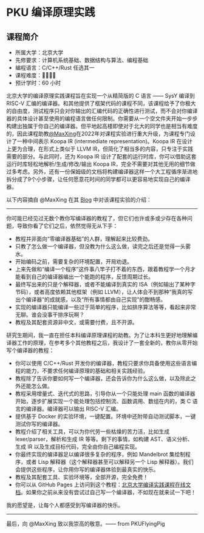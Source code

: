 # PKU 编译原理实践

## 课程简介

- 所属大学：北京大学
- 先修要求：计算机系统基础、数据结构与算法、编程基础
- 编程语言：C/C++/Rust 任选其一
- 课程难度：🌟🌟🌟🌟
- 预计学时：60 小时

北京大学的编译原理实践课程旨在实现一个从精简版的 C 语言 —— SysY 编译到 RISC-V 汇编的编译器。和其他提供了框架代码的课程不同，该课程给予了你极大的自由度，测试程序只会对你输出的汇编代码的正确性进行测试，而不会对你编译器的具体设计甚至使用的编程语言做任何限制。你需要从一个空文件夹开始一步步构建出独属于你自己的编译器。但平地起高楼即使对于北大的同学也是相当有难度的，因此课程助教[@MaxXing](https://github.com/MaxXSoft)在2022年对课程实验进行重大升级，为课程专门设计了一种中间表示 Koopa IR (intermediate representation)。Koopa IR 在设计上更为合理，在形式上类似于 LLVM IR，但简化了相当多的内容，只专注于实践需要的部分。与此同时，还为 Koopa IR 设计了配套的运行时库，你可以借助这套运行时库轻松地解析/生成/修改/输出 Koopa IR，完全不需要对其他无用的细节做过多考虑。另外，还有一份保姆级的文档将构建编译器这样一个大工程循序渐进地拆分成了9个小步骤，让任何愿意花时间的同学都可以更容易地实现自己的编译器。

以下内容摘自 @MaxXing 在其 [Blog](https://blog.maxxsoft.net/index.php/archives/145/) 中对该课程实验的介绍：

---

你可能已经见过无数个教你写编译器的教程了，但它们也许或多或少存在各种问题，导致你看了它们之后，依然觉得无从下手：

- 教程并非面向“零编译器基础”的人群，理解起来比较费劲。
- 只教了怎么做一个编译器，但没教为什么这么做，读完之后还是觉得一头雾水。
- 开始编码之前，需要复杂的环境配置，开局劝退。
- 上来先做和“编译一个程序”这件事八竿子打不着的东西，跟着教程学一个月才能看到自己的编译器编出一个能跑的程序，反馈周期过长。
- 最终写出来的只是个解释器，或者不能编译到真实的 ISA（例如输出了某种字节码），或者高度依赖其他框架（例如 LLVM），让人体会不到那种“我真的写出个编译器”的成就感，以及“所有事情都由自己实现”的酣畅感。
- 实现的编译器只能编译一些过于简单的程序，比如排序算法等等，看起来非常无聊。谁会没事干排序玩啊？
- 教程及其配套资源非中文，或需要付费，且不开源。

研究生期间，我一直在担任本科编译原理课程的助教。为了让本科生更好地理解编译器工作的原理，在参考多个其他教程之后，我设计了一套全新的，教你从零开始写个编译器的教程：

- 你可以使用 C/C++/Rust 开发你的编译器，教程只要求你具备使用这些语言编程的能力，不要求任何编译原理的基础和相关实践经验。
- 教程除了告诉你要如何写一个编译器，还会告诉你为什么这么做，以及除此之外还能怎么做。
- 教程采用增量式、迭代式的思路，引导你从一个只能处理 main 函数的编译器开始，逐步扩展实现一个能处理包括控制流、函数调用、数组在内的，类 C 语言的编译器。编译器可以输出 RISC-V 汇编。
- 提供基于 Docker 的实验环境，一键配置。环境中还附带自动测试脚本，一键测试你写的编译器。
- 教程介绍了相关工具，可以为你代劳一些枯燥的苦力活，比如生成 lexer/parser，解析和生成 IR 等等。剩下的事情，如构建 AST、语义分析、生成 IR 以及生成目标代码，完全由你自己编程实现。
- 你最终实现的编译器足以编译很多复杂的程序，例如 Mandelbrot 集绘制程序，或者 Lisp 解释器（这个解释器甚至可以解释另一个 Lisp 解释器）。我们会提供这些程序，让你用你写的编译器体验到最真实的快乐。
- 教程及其配套工具、实验环境等，全部开源，完全免费！
- 你可以从 GitHub Pages 上访问到这个教程：[北京大学编译实践课程在线文档](https://pku-minic.github.io/online-doc/#/)。如果你之前从来没有尝试过自己写一个编译器，不如现在就来试一下吧！

我的愿望是，让每个人都感受到写编译器的快乐。

---

最后，向 @MaxXing 致以我崇高的敬意。—— from PKUFlyingPig